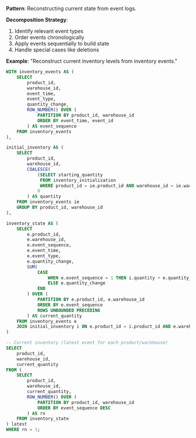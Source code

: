 **Pattern**: Reconstructing current state from event logs.

**Decomposition Strategy**:

1. Identify relevant event types
2. Order events chronologically
3. Apply events sequentially to build state
4. Handle special cases like deletions

**Example**: "Reconstruct current inventory levels from inventory events."

```SQL
WITH inventory_events AS (
    SELECT
        product_id,
        warehouse_id,
        event_time,
        event_type,
        quantity_change,
        ROW_NUMBER() OVER (
            PARTITION BY product_id, warehouse_id
            ORDER BY event_time, event_id
        ) AS event_sequence
    FROM inventory_events
),

initial_inventory AS (
    SELECT
        product_id,
        warehouse_id,
        COALESCE(
            (SELECT starting_quantity
             FROM inventory_initialization
             WHERE product_id = ie.product_id AND warehouse_id = ie.warehouse_id),
            0
        ) AS quantity
    FROM inventory_events ie
    GROUP BY product_id, warehouse_id
),

inventory_state AS (
    SELECT
        e.product_id,
        e.warehouse_id,
        e.event_sequence,
        e.event_time,
        e.event_type,
        e.quantity_change,
        SUM(
            CASE
                WHEN e.event_sequence = 1 THEN i.quantity + e.quantity_change
                ELSE e.quantity_change
            END
        ) OVER (
            PARTITION BY e.product_id, e.warehouse_id
            ORDER BY e.event_sequence
            ROWS UNBOUNDED PRECEDING
        ) AS current_quantity
    FROM inventory_events e
    JOIN initial_inventory i ON e.product_id = i.product_id AND e.warehouse_id = i.warehouse_id
)

-- Current inventory (latest event for each product/warehouse)
SELECT
    product_id,
    warehouse_id,
    current_quantity
FROM (
    SELECT
        product_id,
        warehouse_id,
        current_quantity,
        ROW_NUMBER() OVER (
            PARTITION BY product_id, warehouse_id
            ORDER BY event_sequence DESC
        ) AS rn
    FROM inventory_state
) latest
WHERE rn = 1;
```
